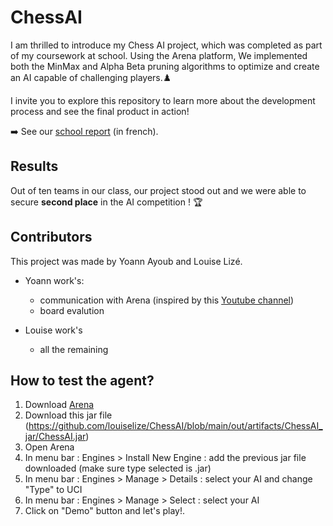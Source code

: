# ChessAI

I am thrilled to introduce my Chess AI project, which was completed as part of my coursework at school. Using the Arena platform, We implemented both the MinMax and Alpha Beta pruning algorithms to optimize and create an AI capable of challenging players.♟️

I invite you to explore this repository to learn more about the development process and see the final product in action!

➡️ See our [school report](https://github.com/louiselize/ChessAI/blob/main/REPORT_LIZE_AYOUB_CHESS_IA_UQAC.pdf) (in french).

## Results

Out of ten teams in our class, our project stood out and we were able to secure **second place** in the AI competition ! 🏆


## Contributors
This project was made by Yoann Ayoub and Louise Lizé.

- Yoann work's:
  - communication with Arena (inspired by this [Youtube channel](https://youtu.be/V_2-LOvr5E8))
  - board evalution

- Louise work's
  - all the remaining


## How to test the agent?
1. Download [Arena](http://www.playwitharena.de/)
2. Download this jar file (https://github.com/louiselize/ChessAI/blob/main/out/artifacts/ChessAI_jar/ChessAI.jar)
3. Open Arena
4. In menu bar : Engines > Install New Engine : add the previous jar file downloaded (make sure type selected is .jar)
5. In menu bar : Engines > Manage > Details : select your AI and change "Type" to UCI
6. In menu bar : Engines > Manage > Select : select your AI
7. Click on "Demo" button and let's play!.
